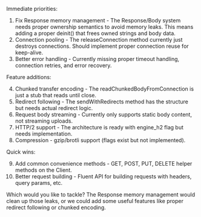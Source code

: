   Immediate priorities:

  1. Fix Response memory management - The Response/Body system needs proper ownership semantics to
  avoid memory leaks. This means adding a proper deinit() that frees owned strings and body data.
  2. Connection pooling - The releaseConnection method currently just destroys connections. Should
  implement proper connection reuse for keep-alive.
  3. Better error handling - Currently missing proper timeout handling, connection retries, and error
   recovery.

  Feature additions:

  4. Chunked transfer encoding - The readChunkedBodyFromConnection is just a stub that reads until
  close.
  5. Redirect following - The sendWithRedirects method has the structure but needs actual redirect
  logic.
  6. Request body streaming - Currently only supports static body content, not streaming uploads.
  7. HTTP/2 support - The architecture is ready with engine_h2 flag but needs implementation.
  8. Compression - gzip/brotli support (flags exist but not implemented).

  Quick wins:

  9. Add common convenience methods - GET, POST, PUT, DELETE helper methods on the Client.
  10. Better request building - Fluent API for building requests with headers, query params, etc.

  Which would you like to tackle? The Response memory management would clean up those leaks, or we
  could add some useful features like proper redirect following or chunked encoding.
